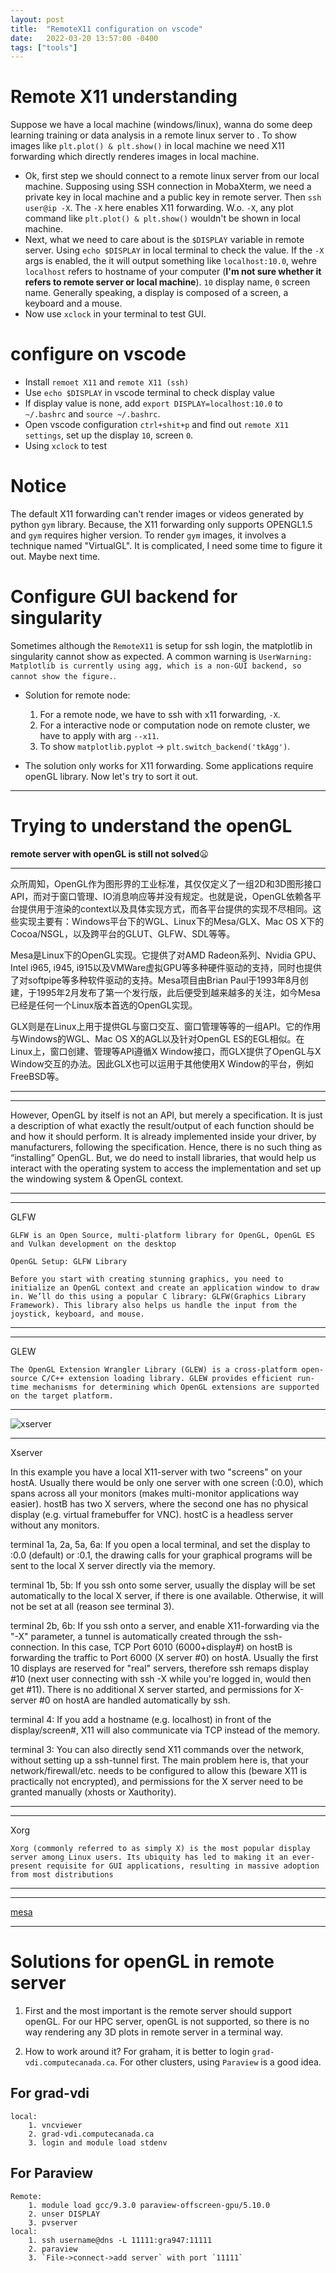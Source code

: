 ```yaml
---
layout: post
title:  "RemoteX11 configuration on vscode"
date:   2022-03-20 13:57:00 -0400
tags: ["tools"]
---
```

# Remote X11 understanding

Suppose we have a local machine (windows/linux), wanna do some deep learning training or data analysis in a remote linux server to . To show images like `plt.plot() & plt.show()` in local machine we need X11 forwarding which directly renderes images in local machine.
- Ok, first step we should connect to a remote linux server from our local machine. Supposing using SSH connection in MobaXterm, we need a private key in local machine and a public key in remote server. Then `ssh user@ip -X`. The `-X` here enables X11 forwarding. W.o. `-X`, any plot command like `plt.plot() & plt.show()` wouldn't be shown in local machine. 
- Next, what we need to care about is the `$DISPLAY` variable in remote server. Using `echo $DISPLAY` in local terminal to check the value. If the `-X` args is enabled, the it will output something like `localhost:10.0`, wehre `localhost` refers to hostname of your computer (**I'm not sure whether it refers to remote server or local machine**). `10` display name, `0` screen name. Generally speaking, a display is composed of a screen, a keyboard and a mouse.
- Now use `xclock` in your terminal to test GUI.

# configure on vscode
- Install `remoet X11` and `remote X11 (ssh)`
- Use `echo $DISPLAY` in vscode terminal to check display value
- If display value is none, add `export DISPLAY=localhost:10.0` to `~/.bashrc` and `source ~/.bashrc`.
- Open vscode configuration `ctrl+shit+p` and find out `remote X11 settings`, set up the display `10`, screen `0`.
- Using `xclock` to test 

# Notice
The default X11 forwarding can't render images or videos generated by python `gym` library. Because, the X11 forwarding only supports OPENGL1.5 and `gym` requires higher version. To render `gym` images, it involves a technique named "VirtualGL". It is complicated, I need some time to figure it out. Maybe next time.

# Configure GUI backend for singularity

Sometimes although the `RemoteX11` is setup for ssh login, the matplotlib in singularity cannot show as expected. A common warning is `UserWarning: Matplotlib is currently using agg, which is a non-GUI backend, so cannot show the figure.`.

- Solution for remote node:
    1. For a remote node, we have to ssh with x11 forwarding, `-X`.
    2. For a interactive node or computation node on remote cluster, we have to apply with arg  `--x11`.
    3. To show `matplotlib.pyplot` -> `plt.switch_backend('tkAgg')`.

- The solution only works for X11 forwarding. Some applications require openGL library. Now let's try to sort it out.

---

# Trying to understand the openGL

**remote server with openGL is still not solved**:frowning:

---

众所周知，OpenGL作为图形界的工业标准，其仅仅定义了一组2D和3D图形接口API，而对于窗口管理、IO消息响应等并没有规定。也就是说，OpenGL依赖各平台提供用于渲染的context以及具体实现方式，而各平台提供的实现不尽相同。这些实现主要有：Windows平台下的WGL、Linux下的Mesa/GLX、Mac OS X下的Cocoa/NSGL，以及跨平台的GLUT、GLFW、SDL等等。

Mesa是Linux下的OpenGL实现。它提供了对AMD Radeon系列、Nvidia GPU、Intel i965, i945, i915以及VMWare虚拟GPU等多种硬件驱动的支持，同时也提供了对softpipe等多种软件驱动的支持。Mesa项目由Brian Paul于1993年8月创建，于1995年2月发布了第一个发行版，此后便受到越来越多的关注，如今Mesa已经是任何一个Linux版本首选的OpenGL实现。

GLX则是在Linux上用于提供GL与窗口交互、窗口管理等等的一组API。它的作用与Windows的WGL、Mac OS X的AGL以及针对OpenGL ES的EGL相似。在Linux上，窗口创建、管理等API遵循X Window接口，而GLX提供了OpenGL与X Window交互的办法。因此GLX也可以运用于其他使用X Window的平台，例如FreeBSD等。

---

---

However, OpenGL by itself is not an API, but merely a specification. It is just a description of what exactly the result/output of each function should be and how it should perform. It is already implemented inside your driver, by manufacturers, following the specification. Hence, there is no such thing as “installing” OpenGL. But, we do need to install libraries, that would help us interact with the operating system to access the implementation and set up the windowing system & OpenGL context.

---

---

GLFW

    GLFW is an Open Source, multi-platform library for OpenGL, OpenGL ES and Vulkan development on the desktop

    OpenGL Setup: GLFW Library

    Before you start with creating stunning graphics, you need to initialize an OpenGL context and create an application window to draw in. We’ll do this using a popular C library: GLFW(Graphics Library Framework). This library also helps us handle the input from the joystick, keyboard, and mouse.
    
---

---

GLEW

    The OpenGL Extension Wrangler Library (GLEW) is a cross-platform open-source C/C++ extension loading library. GLEW provides efficient run-time mechanisms for determining which OpenGL extensions are supported on the target platform.

---

![xserver](/assets/images/xserver.png)

---

Xserver

In this example you have a local X11-server with two "screens" on your hostA. Usually there would be only one server with one screen (:0.0), which spans across all your monitors (makes multi-monitor applications way easier). hostB has two X servers, where the second one has no physical display (e.g. virtual framebuffer for VNC). hostC is a headless server without any monitors.

terminal 1a, 2a, 5a, 6a: If you open a local terminal, and set the display to :0.0 (default) or :0.1, the drawing calls for your graphical programs will be sent to the local X server directly via the memory.

terminal 1b, 5b: If you ssh onto some server, usually the display will be set automatically to the local X server, if there is one available. Otherwise, it will not be set at all (reason see terminal 3).

terminal 2b, 6b: If you ssh onto a server, and enable X11-forwarding via the "-X" parameter, a tunnel is automatically created through the ssh-connection. In this case, TCP Port 6010 (6000+display#) on hostB is forwarding the traffic to Port 6000 (X server #0) on hostA. Usually the first 10 displays are reserved for "real" servers, therefore ssh remaps display #10 (next user connecting with ssh -X while you're logged in, would then get #11). There is no additional X server started, and permissions for X-server #0 on hostA are handled automatically by ssh.

terminal 4: If you add a hostname (e.g. localhost) in front of the display/screen#, X11 will also communicate via TCP instead of the memory.

terminal 3: You can also directly send X11 commands over the network, without setting up a ssh-tunnel first. The main problem here is, that your network/firewall/etc. needs to be configured to allow this (beware X11 is practically not encrypted), and permissions for the X server need to be granted manually (xhosts or Xauthority).

---

---

Xorg

    Xorg (commonly referred to as simply X) is the most popular display server among Linux users. Its ubiquity has led to making it an ever-present requisite for GUI applications, resulting in massive adoption from most distributions
---

---

[mesa](https://blogs.igalia.com/itoral/2014/07/29/a-brief-introduction-to-the-linux-graphics-stack/)

---

# Solutions for openGL in remote server

1. First and the most important is the remote server should support openGL. For our HPC server, openGL is not supported, so there is no way rendering any 3D plots in remote server in a terminal way.

2. How to work around it? For graham, it is better to login `grad-vdi.computecanada.ca`. For other clusters, using `Paraview` is a good idea.

## For grad-vdi
```
local:
    1. vncviewer
    2. grad-vdi.computecanada.ca
    3. login and module load stdenv
```

## For Paraview

```
Remote:
    1. module load gcc/9.3.0 paraview-offscreen-gpu/5.10.0
    2. unser DISPLAY
    3. pvserver
local:
    1. ssh username@dns -L 11111:gra947:11111
    2. paraview
    3. `File->connect->add server` with port `11111`

```
